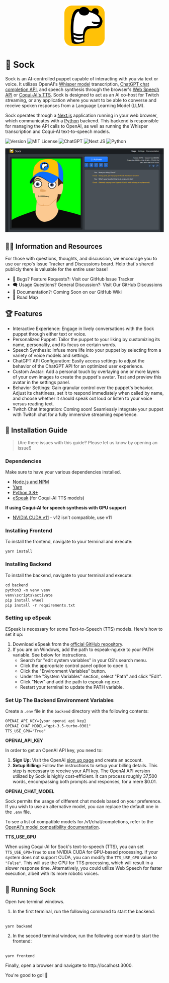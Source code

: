 <p align="center">
  <img width="128" src="public/assets/icons/favicon-196.png">
</p>

# 🧦 Sock

Sock is an AI-controlled puppet capable of interacting with you via text or voice. It utilizes OpenAI's [Whisper model](https://openai.com/research/whisper) transcription, [ChatGPT chat completion API](https://platform.openai.com/docs/guides/gpt/chat-completions-api), and speech synthesis through the browser's [Web Speech API](https://developer.mozilla.org/en-US/docs/Web/API/SpeechSynthesis) or [Coqui-AI's TTS](https://github.com/coqui-ai/TTS). Sock is designed to act as an AI co-host for Twitch streaming, or any application where you want to be able to converse and receive spoken responses from a Language Learning Model (LLM).

Sock operates through a [Next.js](https://nextjs.org/) application running in your web browser, which communicates with a [Python](https://www.python.org/downloads/) backend. This backend is responsible for managing the API calls to OpenAI, as well as running the Whisper transcription and Coqui-AI text-to-speech models.

![Version](https://img.shields.io/badge/version-v0.6.0-blue)
![MIT License](https://img.shields.io/badge/license-MIT-green)
![ChatGPT](https://img.shields.io/badge/chatGPT-74aa9c?style=flat&logo=openai&logoColor=white)
![Next JS](https://img.shields.io/badge/Next-black?style=flat&logo=next.js&logoColor=white)
![Python](https://img.shields.io/badge/python-3670A0?style=flat&logo=python&logoColor=ffdd54)

<p align="center">
  <img src="example_images/example-1.png">
</p>

## 👨‍🎓 Information and Resources

For those with questions, thoughts, and discussion, we encourage you to use our repo's Issue Tracker and Discussions board. Help that's shared publicly there is valuable for the entire user base!

- 🐛 Bugs? Feature Requests?: Visit our GitHub Issue Tracker
- 🗨 Usage Questions? General Discussion?: Visit Our GitHub Discussions
- 📖 Documentation?: Coming Soon on our GitHub Wiki
- 🚗 Road Map

## 🏆 Features

- Interactive Experience: Engage in lively conversations with the Sock puppet through either text or voice.
- Personalized Puppet: Tailor the puppet to your liking by customizing its name, personality, and its focus on certain words.
- Speech Synthesis: Infuse more life into your puppet by selecting from a variety of voice models and settings.
- ChatGPT API Configuration: Easily access settings to adjust the behavior of the ChatGPT API for an optimized user experience.
- Custom Avatar: Add a personal touch by overlaying one or more layers of your own images to create the puppet's avatar. Test and preview this avatar in the settings panel.
- Behavior Settings: Gain granular control over the puppet's behavior. Adjust its chattiness, set it to respond immediately when called by name, and choose whether it should speak out loud or listen to your voice versus reading text.
- Twitch Chat Integration: Coming soon! Seamlessly integrate your puppet with Twitch chat for a fully immersive streaming experience.

## 💾 Installation Guide

> (Are there issues with this guide? Please let us know by opening an issue!)

### Dependencies

Make sure to have your various dependencies installed.

- [Node.js and NPM](https://nodejs.org/)
- [Yarn](https://classic.yarnpkg.com/lang/en/docs/install/#windows-stable)
- [Python 3.8+](https://www.python.org/downloads/)
- [eSpeak](https://github.com/espeak-ng/espeak-ng/releases) (for Coqui-AI TTS models)

**If using Coqui-AI for speech synthesis with GPU support**

- [NVIDIA CUDA v11](https://developer.nvidia.com/cuda-11.0-download-archive) - v12 isn't compatible, use v11

### Installing Frontend

To install the frontend, navigate to your terminal and execute:

```
yarn install
```

### Installing Backend

To install the backend, navigate to your terminal and execute:

```
cd backend
python3 -m venv venv
venv\scripts\activate
pip install wheel
pip install -r requirements.txt
```

### Setting up eSpeak

ESpeak is necessary for some Text-to-Speech (TTS) models. Here's how to set it up:

1. Download eSpeak from the [official GitHub repository](https://github.com/espeak-ng/espeak-ng/releases).
2. If you are on Windows, add the path to espeak-ng.exe to your PATH variable. See below for instructions.
   - Search for "edit system variables" in your OS's search menu.
   - Click the appropriate control panel option to open it.
   - Click the "Environment Variables" button.
   - Under the "System Variables" section, select "Path" and click "Edit".
   - Click "New" and add the path to espeak-ng.exe.
   - Restart your terminal to update the PATH variable.

### Set Up The Backend Environment Variables

Create a `.env` file in the `backend` directory with the following contents:

```
OPENAI_API_KEY={your openai api key}
OPENAI_CHAT_MODEL="gpt-3.5-turbo-0301"
TTS_USE_GPU="True"
```

**OPENAI_API_KEY**

In order to get an OpenAI API key, you need to:

1. **Sign Up:** Visit the OpenAI [sign up page](https://platform.openai.com/signup) and create an account.
2. **Setup Billing:** Follow the instructions to setup your billing details. This step is necessary to receive your API key.
   The OpenAI API version utilized by Sock is highly cost-efficient. It can process roughly 37,500 words, encompassing both prompts and responses, for a mere $0.01.

**OPENAI_CHAT_MODEL**

Sock permits the usage of different chat models based on your preference. If you wish to use an alternative model, you can replace the default one in the `.env` file.

To see a list of compatible models for /v1/chat/completions, refer to the [OpenAI's model compatibility documentation](https://platform.openai.com/docs/models/model-endpoint-compatibility).

**TTS_USE_GPU**

When using Coqui-AI for Sock's text-to-speech (TTS), you can set `TTS_USE_GPU=True` to use NVIDIA CUDA for GPU-based processing. If your system does not support CUDA, you can modify the `TTS_USE_GPU` value to `"False"`. This will use the CPU for TTS processing, which will result in a slower response time. Alternatively, you could utilize Web Speech for faster execution, albeit with its more robotic voices.

## 🧦 Running Sock

Open two terminal windows.

1. In the first terminal, run the following command to start the backend:

```

yarn backend

```

2. In the second terminal window, run the following command to start the frontend:

```

yarn frontend

```

Finally, open a browser and navigate to http://localhost:3000.

You're good to go! 🎉
